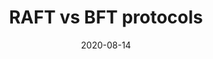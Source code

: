 ---
title: 'RAFT vs BFT protocols'
date: 2020-08-14
permalink: /posts/2020/08/go/
tags:
  - golang
category: Programming 
---